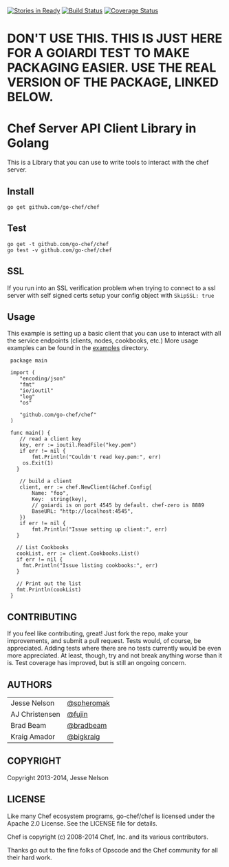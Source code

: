 [![Stories in Ready](https://badge.waffle.io/go-chef/chef.png?label=ready&title=Ready)](https://waffle.io/go-chef/chef)
[![Build Status](https://app.wercker.com/status/9cfd4b53ea24e0894904067f283e4cf8/s "wercker status")](https://app.wercker.com/project/bykey/9cfd4b53ea24e0894904067f283e4cf8)
[![Coverage Status](https://coveralls.io/repos/go-chef/chef/badge.png?branch=master)](https://coveralls.io/r/go-chef/chef?branch=master)

# DON'T USE THIS. THIS IS JUST HERE FOR A GOIARDI TEST TO MAKE PACKAGING EASIER. USE THE REAL VERSION OF THE PACKAGE, LINKED BELOW.

# Chef Server API Client Library in Golang
This is a Library that you can use to write tools to interact with the chef server. 

## Install
 
    go get github.com/go-chef/chef

## Test
  
    go get -t github.com/go-chef/chef
    go test -v github.com/go-chef/chef

## SSL

  If you run into an SSL verification problem when trying to connect to a ssl server with self signed certs setup your config object with `SkipSSL: true`

## Usage
This example is setting up a basic client that you can use to interact with all the service endpoints (clients, nodes, cookbooks, etc.)
More usage examples can be found in the [examples](examples) directory.
 
     package main
     
     import (
     	"encoding/json"
     	"fmt"
     	"io/ioutil"
     	"log"
     	"os"
     
     	"github.com/go-chef/chef"
     )
     
     func main() {
     	// read a client key
     	key, err := ioutil.ReadFile("key.pem")
     	if err != nil {
     		fmt.Println("Couldn't read key.pem:", err)
         os.Exit(1)
       }
     
     	// build a client
     	client, err := chef.NewClient(&chef.Config{
     		Name: "foo",
     		Key:  string(key),
     		// goiardi is on port 4545 by default. chef-zero is 8889
     		BaseURL: "http://localhost:4545",
     	})
     	if err != nil {
     		fmt.Println("Issue setting up client:", err)
       }
     
       // List Cookbooks
       cookList, err := client.Cookbooks.List()
       if err != nil {
         fmt.Println("Issue listing cookbooks:", err)
       }
     
       // Print out the list
       fmt.Println(cookList)
     }

## CONTRIBUTING

If you feel like contributing, great! Just fork the repo, make your
improvements, and submit a pull request. Tests would, of course, be appreciated.
Adding tests where there are no tests currently would be even more appreciated.
At least, though, try and not break anything worse than it is. Test coverage has
improved, but is still an ongoing concern.

## AUTHORS

|               |                                                |
|:--------------|:-----------------------------------------------|
|Jesse Nelson   |[@spheromak](https://github.com/spheromak)
|AJ Christensen |[@fujin](https://github.com/fujin)
|Brad Beam      |[@bradbeam](https://github.com/bradbeam)
|Kraig Amador   |[@bigkraig](https://github.com/bigkraig)

## COPYRIGHT

Copyright 2013-2014, Jesse Nelson

## LICENSE

Like many Chef ecosystem programs, go-chef/chef is licensed under the Apache 2.0
License. See the LICENSE file for details.

Chef is copyright (c) 2008-2014 Chef, Inc. and its various contributors.

Thanks go out to the fine folks of Opscode and the Chef community for all their
hard work.
